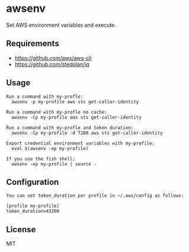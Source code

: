 # awsenv

Set AWS environment variables and execute.

## Requirements

- https://github.com/aws/aws-cli
- https://github.com/stedolan/jq


## Usage


```
Run a command with my-profle:
  awsenv -p my-profile aws sts get-caller-identity

Run a command with my-profle no cache:
  awsenv -Cp my-profile aws sts get-caller-identity

Run a command with my-profle and token duration:
  awsenv -Cp my-profile -d 7200 aws sts get-caller-identity

Export credential environment variables with my-profile:
  eval $(awsenv -ep my-profile)

If you use the fish shell:
  awsenv -ep my-profile | source -
```


## Configuration

```
You can set token_duration per profile in ~/.aws/config as follows:

[profile my-profile]
token_duration=43200
```

## License

MIT
